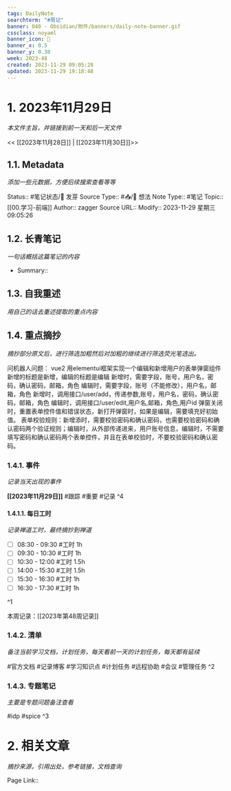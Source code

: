 ```yaml
---
tags: DailyNote
searchterm: "#周记"
banner: 040 - Obsidian/附件/banners/daily-note-banner.gif
cssclass: noyaml
banner_icon: 💌
banner_x: 0.5
banner_y: 0.38
week: 2023-48
created: 2023-11-29 09:05:28
updated: 2023-11-29 19:18:48
---
```


# 1. 2023年11月29日

_本文件主旨，并链接到前一天和后一天文件_

<< [[2023年11月28日]] | [[2023年11月30日]]>>

## 1.1. Metadata

_添加一些元数据，方便后续搜索查看等等_

Status:: #笔记状态/🌱 发芽
Source Type:: #📥/💭 想法 
Note Type:: #笔记
Topic:: [[00.学习-前端]]
Author:: zagger
Source URL::
Modify:: 2023-11-29 星期三 09:05:26

## 1.2. 长青笔记

_一句话概括这篇笔记的内容_

- Summary::

## 1.3. 自我重述

_用自己的话去重述提取的重点内容_

## 1.4. 重点摘抄

_摘抄部分原文后，进行筛选加粗然后对加粗的继续进行筛选荧光笔选出。_

问机器人问题：
vue2 用elementui框架实现一个编辑和新增用户的表单弹窗组件
新增的标题是新增，编辑的标题是编辑
新增时，需要字段，账号，用户名，密码，确认密码，邮箱，角色
编辑时，需要字段，账号（不能修改），用户名，邮箱，角色
新增时，调用接口/user/add，传递参数,账号，用户名，密码，确认密码，邮箱，角色
编辑时，调用接口/user/edit,用户名,邮箱，角色,用户id
弹窗关闭时，重置表单控件值和错误状态，新打开弹窗时，如果是编辑，需要填充好初始值。
表单校验规则：新增添时，需要校验密码和确认密码，也需要校验密码和确认密码两个验证规则；编辑时，从外部传递进来，用户账号信息，编辑时，不需要填写密码和确认密码两个表单控件，并且在表单校验时，不要校验密码和确认密码。
### 1.4.1. 事件

_记录当天出现的事件_

**[[2023年11月29日]]** 
#跟踪 
#重要 
#记录
^4
#### 1.4.1.1. 每日工时

_记录禅道工时，最终摘抄到禅道_

- [ ] 08:30 - 09:30 #工时  1h
- [ ] 09:30 - 10:30 #工时  1h
- [ ] 10:30 - 12:00 #工时  1.5h
- [ ] 14:00 - 15:30 #工时  1.5h
- [ ] 15:30 - 16:30 #工时  1h
- [ ] 16:30 - 17:30 #工时  1h

^1

本周记录：[[2023年第48周记录]]

### 1.4.2. 清单

_备注当前学习文档，计划任务，每天看前一天的计划任务，每天都有延续_

#官方文档 
#记录博客
#学习知识点
#计划任务
#远程协助
#会议 
#管理任务
^2

### 1.4.3. 专题笔记

_主要是专题问题备注查看_

#idp
#spice
^3

# 2. 相关文章

_摘抄来源，引用出处，参考链接，文档查询_

Page Link::

